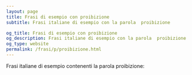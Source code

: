 ```yaml
---
layout: page
title: Frasi di esempio con proibizione 
subtitle: Frasi italiane di esempio con la parola  proibizione

og_title: Frasi di esempio con proibizione 
og_description: Frasi italiane di esempio con la parola  proibizione
og_type: website
permalink: /frasi/p/proibizione.html
---
```


Frasi italiane di esempio contenenti la parola proibizione:


